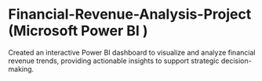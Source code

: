 # Financial-Revenue-Analysis-Project (Microsoft Power BI )
Created an interactive Power BI dashboard to visualize and analyze financial revenue trends, providing actionable insights to support strategic decision-making.
